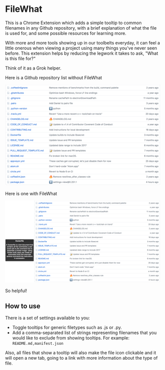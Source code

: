 # FileWhat

This is a Chrome Extension which adds a simple tooltip to common filenames in any Github repository, with a brief explanation of what the file is used for, and some possible resources for learning more.

With more and more tools showing up in our toolbelts everyday, it can feel a little onerous when viewing a project using many things you've never seen before. This extension helps by reducing the legwork it takes to ask, "What is this file for?"

Think of it as a Grok helper.

Here is a Github repository list without FileWhat

![Before](images/before.png)

Here is one with FileWhat

![After](images/after.png)

So helpful!

## How to use

There is a set of settings available to you:

* Toggle tooltips for generic filetypes such as .js or .py.
* Add a comma-separated list of strings representing filenames that you would like to exclude from showing tooltips. For example: `README.md,manifest.json`

Also, all files that show a tooltip will also make the file icon clickable and it will open a new tab, going to a link with more information about the type of file.
